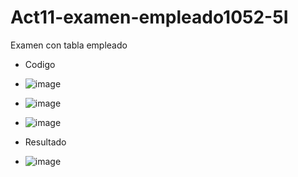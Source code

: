 # Act11-examen-empleado1052-5I
Examen con tabla empleado

- Codigo
- ![image](https://github.com/user-attachments/assets/fdc632ee-99f2-4715-8e44-ff8ac3b90904)
- ![image](https://github.com/user-attachments/assets/a3504860-9417-446c-9fd4-e41701cde971)
- ![image](https://github.com/user-attachments/assets/51ee9a10-69aa-4ed1-85fa-a5c3e10904bc)

- Resultado
- ![image](https://github.com/user-attachments/assets/c2c51ad4-8912-48f3-990f-5dd06580339e)



